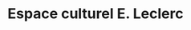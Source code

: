 ---
title: "Espace culturel E. Leclerc"
url: /saint-gregoire/espace-culturel-e-leclerc/
shop: livres
---